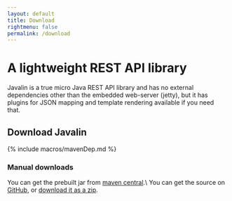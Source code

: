 ```yaml
---
layout: default
title: Download
rightmenu: false
permalink: /download
---
```


<h1 class="no-margin-top">A lightweight REST API library</h1>

Javalin is a true micro Java REST API library and has no external dependencies 
other than the embedded web-server (jetty), but it has plugins for JSON mapping and 
template rendering available if you need that.

## Download Javalin
{% include macros/mavenDep.md %}

### Manual downloads
You can get the prebuilt jar from [maven central](https://repo1.maven.org/maven2/io/javalin/javalin/).\\
You can get the source on [GitHub](https://github.com/tipsy/javalin), or [download it as a zip](https://github.com/tipsy/javalin/archive/master.zip).
